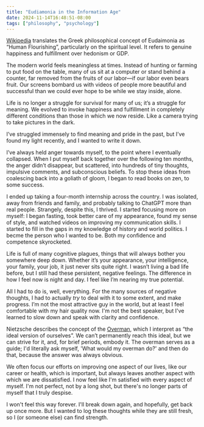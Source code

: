 ```yaml
---
title: "Eudiamonia in the Information Age"
date: 2024-11-14T16:48:51-08:00
tags: ["philosophy", "psychology"]
---
```


[Wikipedia](https://en.wikipedia.org/wiki/Eudaimonia) translates the Greek philosophical concept of Eudaimonia as “Human Flourishing”, particularly on the spiritual level. It refers to genuine happiness and fulfillment over hedonism or GDP.

The modern world feels meaningless at times. Instead of hunting or farming to put food on the table, many of us sit at a computer or stand behind a counter, far removed from the fruits of our labor—if our labor even bears fruit. Our screens bombard us with videos of people more beautiful and successful than we could ever hope to be while we stay inside, alone. 

Life is no longer a struggle for survival for many of us; it’s a struggle for meaning. We evolved to invoke happiness and fulfillment in completely different conditions than those in which we now reside. Like a camera trying to take pictures in the dark. 

I’ve struggled immensely to find meaning and pride in the past, but I’ve found my light recently, and I wanted to write it down.

I’ve always held anger towards myself, to the point where I eventually collapsed. When I put myself back together over the following ten months, the anger didn’t disappear, but scattered, into hundreds of tiny thoughts, impulsive comments, and subconscious beliefs. To stop these ideas from coalescing back into a goliath of gloom, I began to read books on zen, to some success.

I ended up taking a four-month internship across the country. I was isolated, away from friends and family, and probably talking to ChatGPT more than real people. Strangely, despite this, I thrived. I started focusing more on myself: I began fasting, took better care of my appearance, found my sense of style, and watched videos on improving my communication skills. I started to fill in the gaps in my knowledge of history and world politics. I becme the person who I wanted to be. Both my confidence and competence skyrocketed.

Life is full of many cognitive plagues, things that will always bother you somewhere deep down. Whether it’s your appearance, your intelligence, your family, your job, it just never sits quite right. I wasn’t living a bad life before, but I still had these persistent, negative feelings. The difference in how I feel now is night and day. I feel like I’m nearing my true potential. 

All I had to do is, well, everything. For the many sources of negative thoughts, I had to actually *try* to deal with it to some extent, and make progress. I’m not the most attractive guy in the world, but at least I feel comfortable with my hair quality now. I'm not the best speaker, but I've learned to slow down and speak with clarity and confidence.

Nietzsche describes the concept of the [Overman](https://en.wikipedia.org/wiki/%C3%9Cbermensch), which I interpret as “the ideal version of ourselves”. We can’t permanently reach this ideal, but we can strive for it, and, for brief periods, embody it. The overman serves as a guide; I'd literally ask myself, 'What would my overman do?' and then do that, because the answer was always obvious.

We often focus our efforts on improving one aspect of our lives, like our career or  health, which is important, but always leaves another aspect with which we are dissatisfied. I now feel like I'm satisfied with every aspect of myself. I'm not perfect, not by a long shot, but there's no longer parts of myself that I truly despise.

I won't feel this way forever. I'll break down again, and hopefully, get back up once more. But I wanted to log these thoughts while they are still fresh, so I (or someone else) can find strength.
